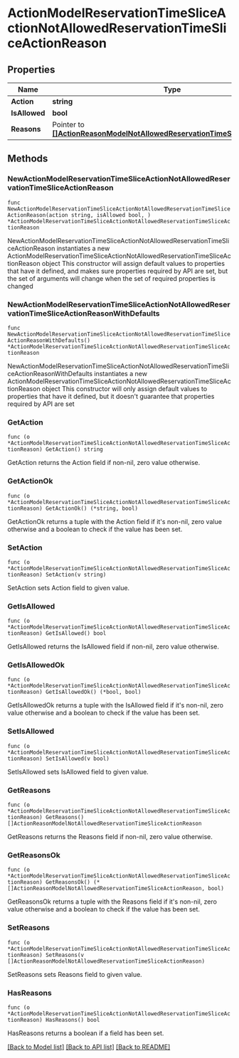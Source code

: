 # ActionModelReservationTimeSliceActionNotAllowedReservationTimeSliceActionReason

## Properties

Name | Type | Description | Notes
------------ | ------------- | ------------- | -------------
**Action** | **string** |  | 
**IsAllowed** | **bool** |  | 
**Reasons** | Pointer to [**[]ActionReasonModelNotAllowedReservationTimeSliceActionReason**](ActionReasonModelNotAllowedReservationTimeSliceActionReason.md) |  | [optional] 

## Methods

### NewActionModelReservationTimeSliceActionNotAllowedReservationTimeSliceActionReason

`func NewActionModelReservationTimeSliceActionNotAllowedReservationTimeSliceActionReason(action string, isAllowed bool, ) *ActionModelReservationTimeSliceActionNotAllowedReservationTimeSliceActionReason`

NewActionModelReservationTimeSliceActionNotAllowedReservationTimeSliceActionReason instantiates a new ActionModelReservationTimeSliceActionNotAllowedReservationTimeSliceActionReason object
This constructor will assign default values to properties that have it defined,
and makes sure properties required by API are set, but the set of arguments
will change when the set of required properties is changed

### NewActionModelReservationTimeSliceActionNotAllowedReservationTimeSliceActionReasonWithDefaults

`func NewActionModelReservationTimeSliceActionNotAllowedReservationTimeSliceActionReasonWithDefaults() *ActionModelReservationTimeSliceActionNotAllowedReservationTimeSliceActionReason`

NewActionModelReservationTimeSliceActionNotAllowedReservationTimeSliceActionReasonWithDefaults instantiates a new ActionModelReservationTimeSliceActionNotAllowedReservationTimeSliceActionReason object
This constructor will only assign default values to properties that have it defined,
but it doesn't guarantee that properties required by API are set

### GetAction

`func (o *ActionModelReservationTimeSliceActionNotAllowedReservationTimeSliceActionReason) GetAction() string`

GetAction returns the Action field if non-nil, zero value otherwise.

### GetActionOk

`func (o *ActionModelReservationTimeSliceActionNotAllowedReservationTimeSliceActionReason) GetActionOk() (*string, bool)`

GetActionOk returns a tuple with the Action field if it's non-nil, zero value otherwise
and a boolean to check if the value has been set.

### SetAction

`func (o *ActionModelReservationTimeSliceActionNotAllowedReservationTimeSliceActionReason) SetAction(v string)`

SetAction sets Action field to given value.


### GetIsAllowed

`func (o *ActionModelReservationTimeSliceActionNotAllowedReservationTimeSliceActionReason) GetIsAllowed() bool`

GetIsAllowed returns the IsAllowed field if non-nil, zero value otherwise.

### GetIsAllowedOk

`func (o *ActionModelReservationTimeSliceActionNotAllowedReservationTimeSliceActionReason) GetIsAllowedOk() (*bool, bool)`

GetIsAllowedOk returns a tuple with the IsAllowed field if it's non-nil, zero value otherwise
and a boolean to check if the value has been set.

### SetIsAllowed

`func (o *ActionModelReservationTimeSliceActionNotAllowedReservationTimeSliceActionReason) SetIsAllowed(v bool)`

SetIsAllowed sets IsAllowed field to given value.


### GetReasons

`func (o *ActionModelReservationTimeSliceActionNotAllowedReservationTimeSliceActionReason) GetReasons() []ActionReasonModelNotAllowedReservationTimeSliceActionReason`

GetReasons returns the Reasons field if non-nil, zero value otherwise.

### GetReasonsOk

`func (o *ActionModelReservationTimeSliceActionNotAllowedReservationTimeSliceActionReason) GetReasonsOk() (*[]ActionReasonModelNotAllowedReservationTimeSliceActionReason, bool)`

GetReasonsOk returns a tuple with the Reasons field if it's non-nil, zero value otherwise
and a boolean to check if the value has been set.

### SetReasons

`func (o *ActionModelReservationTimeSliceActionNotAllowedReservationTimeSliceActionReason) SetReasons(v []ActionReasonModelNotAllowedReservationTimeSliceActionReason)`

SetReasons sets Reasons field to given value.

### HasReasons

`func (o *ActionModelReservationTimeSliceActionNotAllowedReservationTimeSliceActionReason) HasReasons() bool`

HasReasons returns a boolean if a field has been set.


[[Back to Model list]](../README.md#documentation-for-models) [[Back to API list]](../README.md#documentation-for-api-endpoints) [[Back to README]](../README.md)


